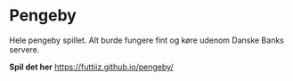 # Pengeby
Hele pengeby spillet. Alt burde fungere fint og køre udenom Danske Banks servere.

**Spil det her**
https://futtiiz.github.io/pengeby/
